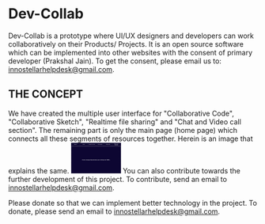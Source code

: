 # Dev-Collab
Dev-Collab is a prototype where UI/UX designers and developers can work collaboratively on their Products/ Projects. It is an open source software which can be implemented into other websites with the consent of primary developer (Prakshal Jain). To get the consent, please email us to: <a href="mailto:innostellarhelpdesk@gmail.com">innostellarhelpdesk@gmail.com</a>.

<h2>THE CONCEPT</h2>
We have created the multiple user interface for "Collaborative Code", "Collaborative Sketch", "Realtime file sharing" and "Chat and Video call section". The remaining part is only the main page (home page) which connects all these segments of resources together. Herein is an image that explains the same.
<img src = "https://github.com/InnoStellar/Dev-Collab/blob/master/IMG_2299.jpg" style="width:20%; height:auto;">
You can also contribute towards the further development of this project. To contribute, send an email to <a href="mailto:innostellarhelpdesk@gmail.com">innostellarhelpdesk@gmail.com</a>.

Please donate so that we can implement better technology in the project. To donate, please send an email to <a href="mailto:innostellarhelpdesk@gmail.com">innostellarhelpdesk@gmail.com</a>.
